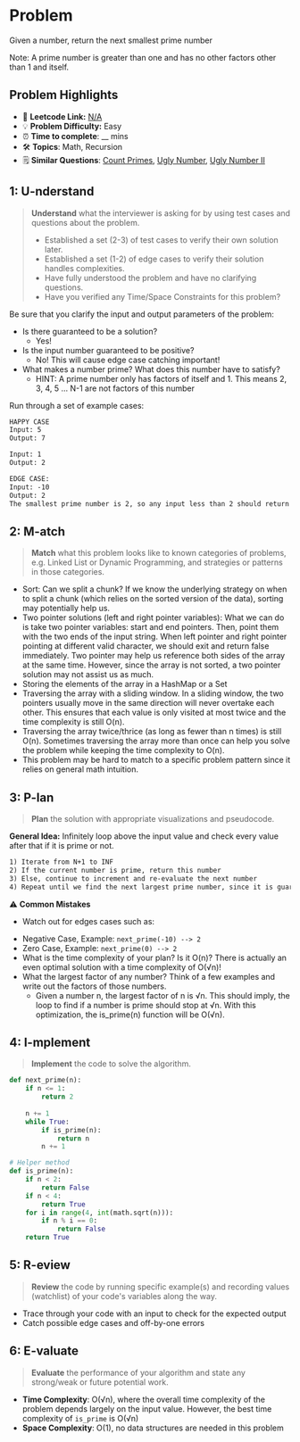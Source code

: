 # Problem

Given a number, return the next smallest prime number

Note: A prime number is greater than one and has no other factors other than 1 and itself.

## Problem Highlights

* 🔗 **Leetcode Link:** [N/A](https://www.geeksforgeeks.org/program-to-find-the-next-prime-number/) 
* 💡 **Problem Difficulty:** Easy
* ⏰ **Time to complete**: __ mins
* 🛠️ **Topics**: Math, Recursion
* 🗒️ **Similar Questions**: [Count Primes](https://leetcode.com/problems/count-primes/), [Ugly Number](https://leetcode.com/problems/ugly-number/), [Ugly Number II](https://leetcode.com/problems/ugly-number-ii/)
    
## 1: U-nderstand
 
> **Understand** what the interviewer is asking for by using test cases and questions about the problem.
> 
> - Established a set (2-3) of test cases to verify their own solution later.
> - Established a set (1-2) of edge cases to verify their solution handles complexities.
> - Have fully understood the problem and have no clarifying questions.
> - Have you verified any Time/Space Constraints for this problem?

Be sure that you clarify the input and output parameters of the problem:

- Is there guaranteed to be a solution?
  - Yes!
- Is the input number guaranteed to be positive?
  - No! This will cause edge case catching important!
- What makes a number prime? What does this number have to satisfy?
  - HINT: A prime number only has factors of itself and 1. This means 2, 3, 4, 5 … N-1 are not factors of this number

Run through a set of example cases:
   
```markdown
HAPPY CASE
Input: 5
Output: 7

Input: 1
Output: 2

EDGE CASE:
Input: -10
Output: 2
The smallest prime number is 2, so any input less than 2 should return 2
```   
    
## 2: M-atch

> **Match** what this problem looks like to known categories of problems, e.g. Linked List or Dynamic Programming, and strategies or patterns in those categories.

- Sort: Can we split a chunk? If we know the underlying strategy on when to split a chunk (which relies on the sorted version of the data), sorting may potentially help us.
- Two pointer solutions (left and right pointer variables): What we can do is take two pointer variables: start and end pointers. Then, point them with the two ends of the input string. When left pointer and right pointer pointing at different valid character, we should exit and return false immediately. Two pointer may help us reference both sides of the array at the same time. However, since the array is not sorted, a two pointer solution may not assist us as much.
- Storing the elements of the array in a HashMap or a Set
- Traversing the array with a sliding window. In a sliding window, the two pointers usually move in the same direction will never overtake each other. This ensures that each value is only visited at most twice and the time complexity is still O(n).
- Traversing the array twice/thrice (as long as fewer than n times) is still O(n). Sometimes traversing the array more than once can help you solve the problem while keeping the time complexity to O(n).
- This problem may be hard to match to a specific problem pattern since it relies on general math intuition.
## 3: P-lan

> **Plan** the solution with appropriate visualizations and pseudocode.

**General Idea:** Infinitely loop above the input value and check every value after that if it is prime or not.

```markdown
1) Iterate from N+1 to INF
2) If the current number is prime, return this number
3) Else, continue to increment and re-evaluate the next number
4) Repeat until we find the next largest prime number, since it is guaranteed to exist
```

⚠️ **Common Mistakes**

* Watch out for edges cases such as:

- Negative Case, Example: `next_prime(-10) --> 2`
- Zero Case, Example: `next_prime(0) --> 2`
- What is the time complexity of your plan? Is it O(n)? There is actually an even optimal solution with a time complexity of O(√n)!
- What the largest factor of any number? Think of a few examples and write out the factors of those numbers.
    - Given a number n, the largest factor of n is √n. This should imply, the loop to find if a number is prime should stop at √n.
With this optimization, the is_prime(n) function will be O(√n).


## 4: I-mplement

> **Implement** the code to solve the algorithm.

```python
def next_prime(n):
    if n <= 1:
        return 2
        
    n += 1
    while True:
        if is_prime(n):
            return n
        n += 1

# Helper method
def is_prime(n):
    if n < 2:
        return False
    if n < 4:
        return True
    for i in range(4, int(math.sqrt(n))):
        if n % i == 0:
            return False
    return True
```
    
## 5: R-eview

> **Review** the code by running specific example(s) and recording values (watchlist) of your code's variables along the way.

- Trace through your code with an input to check for the expected output
- Catch possible edge cases and off-by-one errors

## 6: E-valuate

> **Evaluate** the performance of your algorithm and state any strong/weak or future potential work.
    
* **Time Complexity**: O(√n), where the overall time complexity of the problem depends largely on the input value. However, the best time complexity of `is_prime` is O(√n)
* **Space Complexity**: O(1), no data structures are needed in this problem